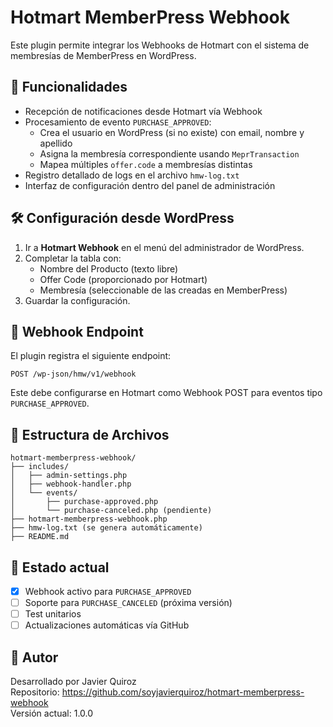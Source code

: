 # Hotmart MemberPress Webhook

Este plugin permite integrar los Webhooks de Hotmart con el sistema de membresías de MemberPress en WordPress.

## 🎯 Funcionalidades

- Recepción de notificaciones desde Hotmart vía Webhook
- Procesamiento de evento `PURCHASE_APPROVED`:
  - Crea el usuario en WordPress (si no existe) con email, nombre y apellido
  - Asigna la membresía correspondiente usando `MeprTransaction`
  - Mapea múltiples `offer.code` a membresías distintas
- Registro detallado de logs en el archivo `hmw-log.txt`
- Interfaz de configuración dentro del panel de administración

## 🛠️ Configuración desde WordPress

1. Ir a **Hotmart Webhook** en el menú del administrador de WordPress.
2. Completar la tabla con:
   - Nombre del Producto (texto libre)
   - Offer Code (proporcionado por Hotmart)
   - Membresía (seleccionable de las creadas en MemberPress)
3. Guardar la configuración.

## 📩 Webhook Endpoint

El plugin registra el siguiente endpoint:

```
POST /wp-json/hmw/v1/webhook
```

Este debe configurarse en Hotmart como Webhook POST para eventos tipo `PURCHASE_APPROVED`.

## 📂 Estructura de Archivos

```
hotmart-memberpress-webhook/
├── includes/
│   ├── admin-settings.php
│   ├── webhook-handler.php
│   └── events/
│       ├── purchase-approved.php
│       └── purchase-canceled.php (pendiente)
├── hotmart-memberpress-webhook.php
├── hmw-log.txt (se genera automáticamente)
├── README.md
```

## 🚧 Estado actual

- [x] Webhook activo para `PURCHASE_APPROVED`
- [ ] Soporte para `PURCHASE_CANCELED` (próxima versión)
- [ ] Test unitarios
- [ ] Actualizaciones automáticas vía GitHub

## 🧑 Autor

Desarrollado por Javier Quiroz  
Repositorio: https://github.com/soyjavierquiroz/hotmart-memberpress-webhook  
Versión actual: 1.0.0
